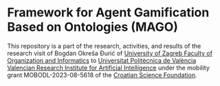 # Framework for Agent Gamification Based on Ontologies (MAGO)

This repository is a part of the research, activities, and results of the research visit of Bogdan Okreša Đurić of [University of Zagreb Faculty of Organization and Informatics](https://www.foi.unizg.hr) to [Universitat Politècnica de València](http://www.upv.es) [Valencian Research Institute for Artificial Intelligence](https://vrain.upv.es) under the mobility grant MOBODL-2023-08-5618 of the [Croatian Science Foundation](https://hrzz.hr).


